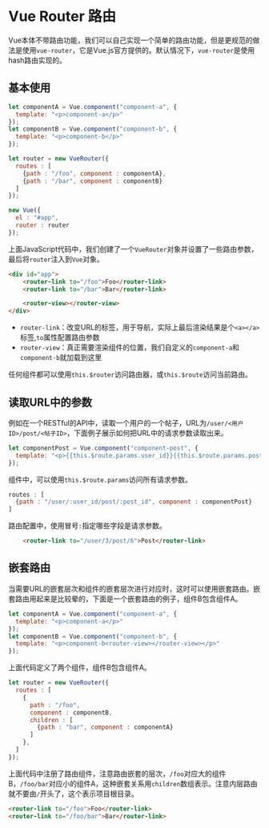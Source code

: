 # Vue Router 路由

Vue本体不带路由功能，我们可以自己实现一个简单的路由功能，但是更规范的做法是使用`vue-router`，它是Vue.js官方提供的。默认情况下，`vue-router`是使用hash路由实现的。

## 基本使用

```javascript
let componentA = Vue.component("component-a", {
  template: "<p>component-a</p>"
});
let componentB = Vue.component("component-b", {
  template: "<p>component-b</p>"
});

let router = new VueRouter({
  routes : [
    {path : "/foo", component : componentA},
    {path : "/bar", component : componentB}
  ]
});

new Vue({
  el : "#app",
  router : router
});
```

上面JavaScript代码中，我们创建了一个`VueRouter`对象并设置了一些路由参数，最后将`router`注入到`Vue`对象。

```html
<div id="app">
	<router-link to="/foo">Foo</router-link>
	<router-link to="/bar">Bar</router-link>

	<router-view></router-view>
</div>
```

* `router-link`：改变URL的标签，用于导航，实际上最后渲染结果是个`<a></a>`标签,`to`属性配置路由参数
* `router-view`：真正需要渲染组件的位置，我们自定义的`component-a`和`component-b`就加载到这里

任何组件都可以使用`this.$router`访问路由器，或`this.$route`访问当前路由。

## 读取URL中的参数

例如在一个RESTful的API中，读取一个用户的一个帖子，URL为`/user/<用户ID>/post/<帖子ID>`，下面例子展示如何把URL中的请求参数读取出来。

```javascript
let componentPost = Vue.component("component-post", {
  template: "<p>{{this.$route.params.user_id}}{{this.$route.params.post_id}}</p>"
});
```

组件中，可以使用`this.$route.params`访问所有请求参数。

```javascript
routes : [
  {path : "/user/:user_id/post/:post_id", component : componentPost}
]
```

路由配置中，使用冒号`:`指定哪些字段是请求参数。

```html
	<router-link to="/user/3/post/6">Post</router-link>
```

## 嵌套路由

当需要URL的嵌套层次和组件的嵌套层次进行对应时，这时可以使用嵌套路由。嵌套路由用起来是比较晕的，下面是一个嵌套路由的例子，组件B包含组件A。

```javascript
let componentA = Vue.component("component-a", {
  template: "<p>component-a</p>"
});
let componentB = Vue.component("component-b", {
  template: "<p>component-b<router-view></router-view></p>"
});
```

上面代码定义了两个组件，组件B包含组件A。

```javascript
let router = new VueRouter({
  routes : [
    {
      path : "/foo",
      component : componentB,
      children : [
        {path : "bar", component : componentA}
      ]
    },
  ]
});
```

上面代码中注册了路由组件，注意路由嵌套的层次，`/foo`对应大的组件B，`/foo/bar`对应小的组件A，这种嵌套关系用`children`数组表示。注意内层路由就不要由`/`开头了，这个表示项目根目录。

```html
<router-link to="/foo">Foo</router-link>
<router-link to="/foo/bar">Bar</router-link>
```
